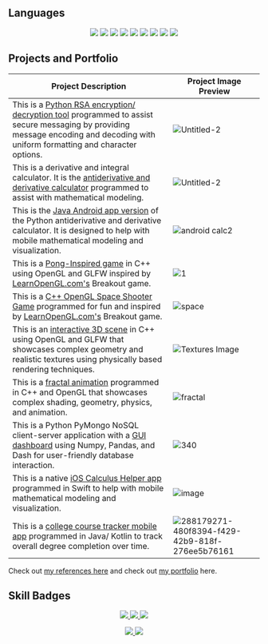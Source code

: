## Languages
<p align="center">
    <img src="https://img.shields.io/badge/python-3670A0?style=for-the-badge&logo=python&logoColor=ffdd54"/>
    <img src=" https://img.shields.io/badge/lua-%232C2D72.svg?style=for-the-badge&logo=lua&logoColor=white"/>
    <img src="https://img.shields.io/badge/c++-%2300599C.svg?style=for-the-badge&logo=c%2B%2B&logoColor=white"/>
    <img src="https://img.shields.io/badge/java-%23ED8B00.svg?style=for-the-badge&logo=openjdk&logoColor=white"/>
    <img src="https://img.shields.io/badge/javascript-%23323330.svg?style=for-the-badge&logo=javascript&logoColor=%23F7DF1E"/>
    <img src="https://img.shields.io/badge/typescript-%23007ACC.svg?style=for-the-badge&logo=typescript&logoColor=white"/>
    <img src="https://img.shields.io/badge/swift-F54A2A?style=for-the-badge&logo=swift&logoColor=white"/>
    <img src="https://img.shields.io/badge/shell_script-%23121011.svg?style=for-the-badge&logo=gnu-bash&logoColor=white"/>
    <img src="https://img.shields.io/badge/html5-%23E34F26.svg?style=for-the-badge&logo=html5&logoColor=white"/>
  </a>
</p>

## Projects and Portfolio
<!-- TABLE -->
| Project Description | Project Image Preview |
| --- | --- |
| This is a [Python RSA encryption/ decryption tool](https://github.com/sheraadams/Simple-RSA-Mesage-Encryption) programmed to assist secure messaging by providing message encoding and decoding with uniform formatting and character options. | ![Untitled-2](https://github.com/sheraadams/sheraadams/assets/110789514/37c25b83-c98b-42f4-9adb-e845e3105ecd)|
| This is a derivative and integral calculator. It is the [antiderivative and derivative calculator](https://github.com/sheraadams/Derivative-and-Integral-Calculator) programmed to assist with mathematical modeling. | ![Untitled-2](https://github.com/sheraadams/sheraadams/assets/110789514/21408c90-d474-4601-9315-a73b49dc2ab6)|
| This is the [Java Android app version](https://github.com/sheraadams/Calculus-Helper) of the Python antiderivative and derivative calculator. It is designed to help with mobile mathematical modeling and visualization. |![android calc2](https://github.com/sheraadams/sheraadams/assets/110789514/a45bd45c-4405-4819-b148-dbc1efa52d35)|
| This is a [Pong-Inspired game](https://github.com/sheraadams/OpenGL-Pong) in C++ using OpenGL and GLFW inspired by [LearnOpenGL.com's](https://learnopengl.com/) Breakout game. | ![1](https://github.com/sheraadams/sheraadams/assets/110789514/53375dc2-7423-4f7d-af96-1c2fbc434e35)|
| This is a [C++ OpenGL Space Shooter Game](https://github.com/sheraadams/Space-Shooter-Game) programmed for fun and inspired by [LearnOpenGL.com's](https://learnopengl.com/) Breakout game.| ![space](https://github.com/sheraadams/sheraadams/assets/110789514/136a43ec-b512-45e8-b326-9d95c50ddc4f) |
| This is an [interactive 3D scene](https://github.com/sheraadams/Shapes-and-PBR-Materials) in C++ using OpenGL and GLFW that showcases complex geometry and realistic textures using physically based rendering techniques. | ![Textures Image](https://github.com/sheraadams/sheraadams/assets/110789514/a006f2ab-ab94-427a-abd8-cb2c67d9a436) |
| This is a [fractal animation](https://github.com/sheraadams/OpenGL-Fractal-Animation) programmed in C++ and OpenGL that showcases complex shading, geometry, physics, and animation. | ![fractal](https://github.com/sheraadams/sheraadams/assets/110789514/aa5a1fd1-b069-465f-94ee-43985160d435)|
| This is a Python PyMongo NoSQL client-server application with a [GUI dashboard](http://sheraadams.github.io) using Numpy, Pandas, and Dash for user-friendly database interaction. | ![340](https://github.com/sheraadams/sheraadams/assets/110789514/33141592-f88c-448f-9980-6b863738bfc0)|
| This is a native [iOS Calculus Helper app](https://github.com/sheraadams/iOS-Calculus-App) programmed in Swift to help with mobile mathematical modeling and visualization.|![image](https://github.com/sheraadams/sheraadams/assets/110789514/44832b0e-7830-479f-b4e3-4379bfb1576b)|
| This is a [college course tracker mobile app](https://github.com/sheraadams/Course-Tracker-Android-App) programmed in Java/ Kotlin to track overall degree completion over time. |![288179271-480f8394-f429-42b9-818f-276ee5b76161](https://github.com/sheraadams/sheraadams/assets/110789514/3f432345-cbad-4807-b4f8-f287b95428f4)|

Check out [my references here](https://github.com/sheraadams/sheraadams/edit/main/references.md) and check out [my portfolio](https://sheraadams.github.io) here.

## Skill Badges
<!-- skills -->
<p align="center">
  <a href="https://skillicons.dev">
    <img src="https://skillicons.dev/icons?i=java,lua,cpp,swift,html,js,py,eclipse,ae,kotlin,spring" />
    <img src="https://skillicons.dev/icons?i=git,ai,ps,vscode,visualstudio,matlab,mysql,linux,r" />
    <img src="https://skillicons.dev/icons?i=pr,css,mongodb,maven,androidstudio,bash,powershell" />
  </a>
</p>

<!-- contributors -->
<p align="center">
  <a href="https://skillicons.dev">
    <img src="https://img.shields.io/badge/all_contributors-32-orange.svg?style=flat-square" />
    <img src="https://komarev.com/ghpvc/?username=sheraadams" />
  </a>
</p>
